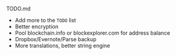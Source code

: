 TODO.md

* Add more to the `TODO` list
* Better encryption
* Pool blockchain.info or blockexplorer.com for address balance
* Dropbox/Evernote/Parse backup
* More translations, better string engine